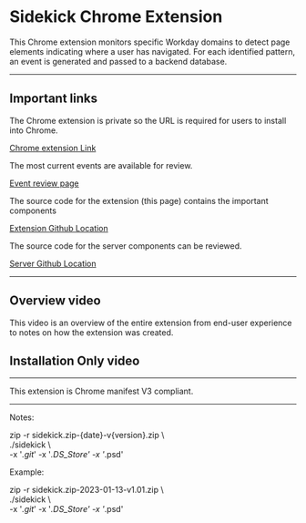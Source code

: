 # Sidekick Chrome Extension
This Chrome extension monitors specific Workday domains to  detect page elements indicating where a user has navigated.  For each identified pattern, an event is generated and passed to a backend database.
<br>
<hr>

## Important links

The Chrome extension is private so the URL is required for users to install into Chrome.

[Chrome extension Link](https://chrome.google.com/webstore/detail/sidekick/pppgplnjkkjpoajcaidcpmgfeeecckcb)

The most current events are available for review.

[Event review page](https://sidekick.workday.tools)

The source code for the extension (this page) contains the important components

[Extension Github Location](https://github.com/wd-mgreynolds/sidekick)

The source code for the server components can be reviewed.  

[Server Github Location](https://github.com/wd-mgreynolds/sidekick-server)

<hr>

## Overview video

This video is an overview of the entire extension from end-user experience to notes on how the extension was created.

## Installation Only video
<hr>
This extension is Chrome manifest V3 compliant.
<hr>
Notes:

zip -r sidekick.zip-{date}-v{version}.zip \\\
./sidekick \\\
-x '*.git*' -x '*.DS_Store' -x '*.psd'

Example:

zip -r sidekick.zip-2023-01-13-v1.01.zip \\\
./sidekick \\\
-x '*.git*' -x '*.DS_Store' -x '*.psd'